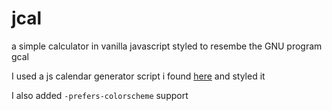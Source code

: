 # jcal

a simple calculator in vanilla javascript styled to resembe the GNU program gcal

I used a js calendar generator script i found [here](http://scripts.franciscocharrua.com/) and styled it

I also added ``-prefers-colorscheme`` support
